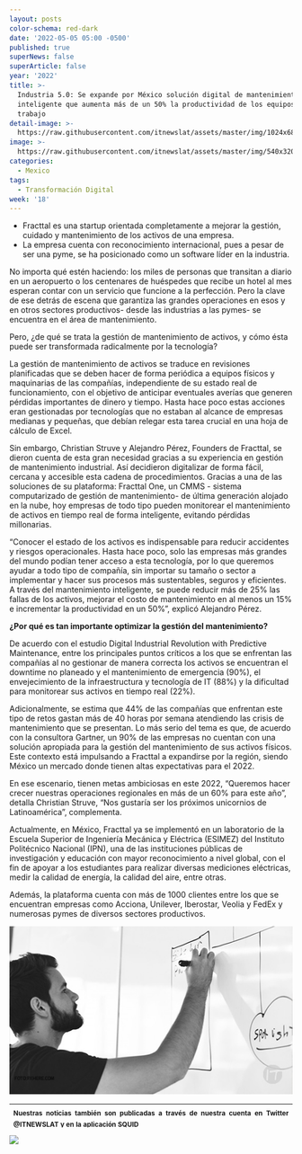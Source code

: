 ```yaml
---
layout: posts
color-schema: red-dark
date: '2022-05-05 05:00 -0500'
published: true
superNews: false
superArticle: false
year: '2022'
title: >-
  Industria 5.0: Se expande por México solución digital de mantenimiento
  inteligente que aumenta más de un 50% la productividad de los equipos de
  trabajo
detail-image: >-
  https://raw.githubusercontent.com/itnewslat/assets/master/img/1024x680/Productividad-g.jpg
image: >-
  https://raw.githubusercontent.com/itnewslat/assets/master/img/540x320/Productividad-p.jpg
categories:
  - Mexico
tags:
  - Transformación Digital
week: '18'
---
```

- Fracttal es una startup orientada completamente a mejorar la gestión, cuidado y mantenimiento de los activos de una empresa. 
- La empresa cuenta con reconocimiento internacional, pues a pesar de ser una pyme, se ha posicionado como un software líder en la industria.

No importa qué estén haciendo: los miles de personas que transitan a diario en un aeropuerto o los centenares de huéspedes que recibe un hotel al mes esperan contar con un servicio que funcione a la perfección. Pero la clave de ese detrás de escena que garantiza las grandes operaciones en esos y en otros sectores productivos- desde las industrias a las pymes- se encuentra en el área de mantenimiento.

Pero, ¿de qué se trata la gestión de mantenimiento de activos, y cómo ésta puede ser transformada radicalmente por la tecnología?

La gestión de mantenimiento de activos se traduce en revisiones planificadas que se deben hacer de forma periódica a equipos físicos y maquinarias de las compañías, independiente de su estado real de funcionamiento, con el objetivo de anticipar eventuales averías que generen pérdidas importantes de dinero y tiempo. Hasta hace poco estas acciones eran gestionadas por tecnologías que no estaban al alcance de empresas medianas y pequeñas, que debían relegar esta tarea crucial en una hoja de cálculo de Excel.

Sin embargo, Christian Struve y Alejandro Pérez, Founders de Fracttal, se dieron cuenta de esta gran necesidad gracias a su experiencia en gestión de mantenimiento industrial. Así decidieron digitalizar de forma fácil, cercana y accesible esta cadena de procedimientos. Gracias a una de las soluciones de su plataforma: Fracttal One, un CMMS - sistema computarizado de gestión de mantenimiento-  de última generación alojado en la nube, hoy empresas de todo tipo pueden monitorear el mantenimiento de activos en tiempo real de forma inteligente, evitando pérdidas millonarias. 

“Conocer el estado de los activos es indispensable para reducir accidentes y riesgos operacionales. Hasta hace poco, solo las empresas más grandes del mundo podían tener acceso a esta tecnología, por lo que queremos ayudar a todo tipo de compañía, sin importar su tamaño o sector a implementar y hacer sus procesos más sustentables, seguros y eficientes. A través del mantenimiento inteligente, se puede reducir más de 25% las fallas de los activos, mejorar el costo de mantenimiento en al menos un 15% e incrementar la productividad en un 50%”, explicó Alejandro Pérez.

**¿Por qué es tan importante optimizar la gestión del mantenimiento?**

De acuerdo con el estudio Digital Industrial Revolution with Predictive Maintenance, entre los principales puntos críticos a los que se enfrentan las compañías al no gestionar de manera correcta los activos se encuentran el downtime no planeado y el mantenimiento de emergencia (90%), el envejecimiento de la infraestructura y tecnología de IT (88%) y la dificultad para monitorear sus activos en tiempo real (22%).

Adicionalmente, se estima que 44% de las compañías que enfrentan este tipo de retos gastan más de 40 horas por semana atendiendo las crisis de mantenimiento que se presentan. Lo más serio del tema es que, de acuerdo con la consultora Gartner, un 90% de las empresas no cuentan con una solución apropiada para la gestión del mantenimiento de sus activos físicos. Este contexto está impulsando a Fracttal a expandirse por la región, siendo México un mercado donde tienen altas expectativas para el 2022. 

En ese escenario, tienen metas ambiciosas en este 2022, “Queremos hacer crecer nuestras operaciones regionales en más de un 60% para este año”, detalla Christian Struve, “Nos gustaría ser los próximos unicornios de Latinoamérica”, complementa.

Actualmente, en México, Fracttal ya se implementó en un laboratorio de la Escuela Superior de Ingeniería Mecánica y Eléctrica (ESIMEZ) del Instituto Politécnico Nacional (IPN), una de las instituciones públicas de investigación y educación con mayor reconocimiento a nivel global, con el fin de apoyar a los estudiantes para realizar diversas mediciones eléctricas, medir la calidad de energía, la calidad del aire, entre otras. 

Además, la plataforma cuenta con más de 1000 clientes entre los que se encuentran empresas como Acciona, Unilever, Iberostar, Veolia y FedEx y numerosas pymes de diversos sectores productivos.

![](https://raw.githubusercontent.com/itnewslat/assets/master/img/540x320/Productividad-p.jpg)

<table style="height: 42px;" width="569">
<tbody>
<tr>
<td style="text-align: justify;"><sub><strong>Nuestras noticias también son publicadas a través de nuestra cuenta en Twitter <a href="https://twitter.com/itnewslat?lang=es">@ITNEWSLAT</a> y en la aplicación <a href="https://squidapp.co/en/">SQUID</a></strong></sub></td>
</tr>
</tbody>
</table>

<img src="https://tracker.metricool.com/c3po.jpg?hash=56f88a41e39ab42c063cc51676587a04"/>